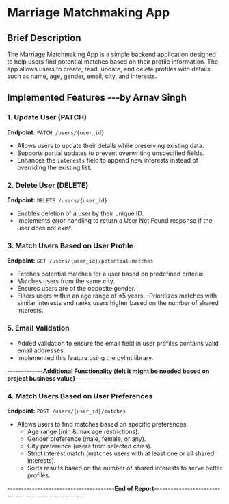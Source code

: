 # Marriage Matchmaking App

## Brief Description
The Marriage Matchmaking App is a simple backend application designed to help users find potential matches based on their profile information. The app allows users to create, read, update, and delete profiles with details such as name, age, gender, email, city, and interests.

## **Implemented Features ---by Arnav Singh**

### **1. Update User (PATCH)**
**Endpoint:** `PATCH /users/{user_id}`
  - Allows users to update their details while preserving existing data.
  - Supports partial updates to prevent overwriting unspecified fields.
  - Enhances the `interests` field to append new interests instead of overriding the existing list.

### **2. Delete User (DELETE)**
**Endpoint:** `DELETE /users/{user_id}`
  - Enables deletion of a user by their unique ID.
  - Implements error handling to return a User Not Found response if the user does not exist.

### **3. Match Users Based on User Profile**
**Endpoint:** `GET /users/{user_id}/potential-matches`
  - Fetches potential matches for a user based on predefined criteria:
  - Matches users from the same city.
  - Ensures users are of the opposite gender.
  - Filters users within an age range of ±5 years.
  -Prioritizes matches with similar interests and ranks users higher based on the number of shared interests.
### **5. Email Validation**
  - Added validation to ensure the email field in user profiles contains valid email addresses.
  - Implemented this feature using the pylint library.

-------------**Additional Functionality (felt it might be needed based on project business value)**-------------------

### **4. Match Users Based on User Preferences**
**Endpoint:** `POST /users/{user_id}/matches`
- Allows users to find matches based on specific preferences:
  - Age range (min & max age restrictions).
  - Gender preference (male, female, or any).
  - City preference (users from selected cities).
  - Strict interest match (matches users with at least one or all shared interests).
  - Sorts results based on the number of shared interests to serve better profiles.  

---------------------------------------**End of Report**----------------------------------------------------

